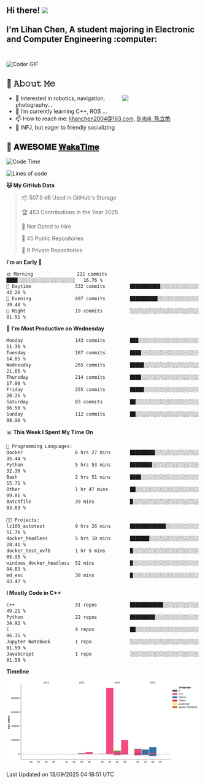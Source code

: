 <h2 align="left">
 <abc>
  <br>Hi there! <img src="https://user-images.githubusercontent.com/42378118/110234147-e3259600-7f4e-11eb-95be-0c4047144dea.gif" width="30"><br>
  <br> I'm Lihan Chen, A student majoring in Electronic and Computer Engineering :computer:<br>
  <br>
 </abc>
</h2>

<img align="center" src="https://media.giphy.com/media/SWoSkN6DxTszqIKEqv/giphy.gif" alt="Coder GIF" width="500">

## :book: 𝙰𝚋𝚘𝚞𝚝 𝙼𝚎

<img align="right" width="40%" src="https://github-readme-stats.vercel.app/api?username=LihanChen2004&show_icons=true&icon_color=CE1D2D&text_color=718096&bg_color=ffffff&hide_title=true" />

- 🌟 Interested in robotics, navigation, photography...
- 🌱 I’m currently learning C++, ROS ... 
- 📫 How to reach me: lihanchen2004@163.com, [Bilibili: 陈立憨](https://space.bilibili.com/170786212)
- 👯 INFJ, but eager to friendly socializing

## 📜 𝐀𝐖𝐄𝐒𝐎𝐌𝐄 [𝐖𝐚𝐤𝐚𝐓𝐢𝐦𝐞](https://github.com/anmol098/waka-readme-stats)

<!--START_SECTION:waka-->
![Code Time](http://img.shields.io/badge/Code%20Time-1%2C467%20hrs%2012%20mins-blue)

![Lines of code](https://img.shields.io/badge/From%20Hello%20World%20I%27ve%20Written-1.5%20million%20lines%20of%20code-blue)

**🐱 My GitHub Data** 

> 📦 507.9 kB Used in GitHub's Storage 
 > 
> 🏆 453 Contributions in the Year 2025
 > 
> 🚫 Not Opted to Hire
 > 
> 📜 45 Public Repositories 
 > 
> 🔑 9 Private Repositories 
 > 
**I'm an Early 🐤** 

```text
🌞 Morning                211 commits         ████░░░░░░░░░░░░░░░░░░░░░   16.76 % 
🌆 Daytime                532 commits         ███████████░░░░░░░░░░░░░░   42.26 % 
🌃 Evening                497 commits         ██████████░░░░░░░░░░░░░░░   39.48 % 
🌙 Night                  19 commits          ░░░░░░░░░░░░░░░░░░░░░░░░░   01.51 % 
```
📅 **I'm Most Productive on Wednesday** 

```text
Monday                   143 commits         ███░░░░░░░░░░░░░░░░░░░░░░   11.36 % 
Tuesday                  187 commits         ████░░░░░░░░░░░░░░░░░░░░░   14.85 % 
Wednesday                265 commits         █████░░░░░░░░░░░░░░░░░░░░   21.05 % 
Thursday                 214 commits         ████░░░░░░░░░░░░░░░░░░░░░   17.00 % 
Friday                   255 commits         █████░░░░░░░░░░░░░░░░░░░░   20.25 % 
Saturday                 83 commits          ██░░░░░░░░░░░░░░░░░░░░░░░   06.59 % 
Sunday                   112 commits         ██░░░░░░░░░░░░░░░░░░░░░░░   08.90 % 
```


📊 **This Week I Spent My Time On** 

```text
💬 Programming Languages: 
Docker                   6 hrs 27 mins       █████████░░░░░░░░░░░░░░░░   35.44 % 
Python                   5 hrs 53 mins       ████████░░░░░░░░░░░░░░░░░   32.30 % 
Bash                     2 hrs 51 mins       ████░░░░░░░░░░░░░░░░░░░░░   15.71 % 
Other                    1 hr 47 mins        ██░░░░░░░░░░░░░░░░░░░░░░░   09.81 % 
Batchfile                39 mins             █░░░░░░░░░░░░░░░░░░░░░░░░   03.63 % 

🐱‍💻 Projects: 
lz100_autotest           9 hrs 26 mins       █████████████░░░░░░░░░░░░   51.76 % 
docker_headless          5 hrs 10 mins       ███████░░░░░░░░░░░░░░░░░░   28.41 % 
docker_test_xvfb         1 hr 5 mins         █░░░░░░░░░░░░░░░░░░░░░░░░   05.95 % 
windows_docker_headless  52 mins             █░░░░░░░░░░░░░░░░░░░░░░░░   04.83 % 
md_esc                   38 mins             █░░░░░░░░░░░░░░░░░░░░░░░░   03.47 % 
```

**I Mostly Code in C++** 

```text
C++                      31 repos            ████████████░░░░░░░░░░░░░   49.21 % 
Python                   22 repos            █████████░░░░░░░░░░░░░░░░   34.92 % 
C                        4 repos             ██░░░░░░░░░░░░░░░░░░░░░░░   06.35 % 
Jupyter Notebook         1 repo              ░░░░░░░░░░░░░░░░░░░░░░░░░   01.59 % 
JavaScript               1 repo              ░░░░░░░░░░░░░░░░░░░░░░░░░   01.59 % 
```



**Timeline**

![Lines of Code chart](https://raw.githubusercontent.com/LihanChen2004/LihanChen2004/main/assets/bar_graph.png)


 Last Updated on 13/09/2025 04:18:51 UTC
<!--END_SECTION:waka-->

<!--
**LihanChen2004/LihanChen2004** is a ✨ _special_ ✨ repository because its `README.md` (this file) appears on your GitHub profile.

Here are some ideas to get you started:

- 🔭 I’m currently working on ...
- 🌱 I’m currently learning ...
- 👯 I’m looking to collaborate on ...
- 🤔 I’m looking for help with ...
- 💬 Ask me about ...
- 📫 How to reach me: ...
- 😄 Pronouns: ...
- ⚡ Fun fact: ...
-->
